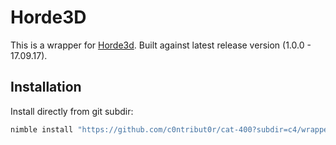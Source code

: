 # Horde3D

This is a wrapper for [Horde3d](http://horde3d.org/). Built against latest release version (1.0.0 - 17.09.17).

## Installation

Install directly from git subdir:

```sh
nimble install "https://github.com/c0ntribut0r/cat-400?subdir=c4/wrappers/horde3d@#head"
```

